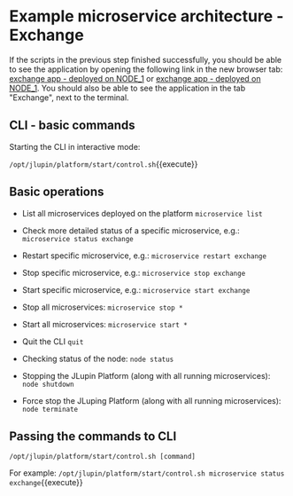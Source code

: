 # Example microservice architecture - Exchange

If the scripts in the previous step finished successfully, you should be able to see the application by opening the following link in the new browser tab:
[exchange app - deployed on NODE_1](https://[[HOST_SUBDOMAIN]]-8000-[[KATACODA_HOST]].environments.katacoda.com/exchange/)
or
[exchange app - deployed on NODE_1](https://[[HOST_SUBDOMAIN]]-18000-[[KATACODA_HOST]].environments.katacoda.com/exchange/).
You should also be able to see the application in the tab "Exchange", next to the terminal.

## CLI - basic commands

Starting the CLI in interactive mode:

`/opt/jlupin/platform/start/control.sh`{{execute}}

## Basic operations

- List all microservices deployed on the platform
`microservice list`

- Check more detailed status of a specific microservice, e.g.:
`microservice status exchange`

- Restart specific microservice, e.g.:
`microservice restart exchange`

- Stop specific microservice, e.g.:
`microservice stop exchange`

- Start specific microservice, e.g.:
`microservice start exchange`

- Stop all microservices:
`microservice stop *`

- Start all microservices:
`microservice start *`

- Quit the CLI
`quit`

- Checking status of the node:
`node status`

- Stopping the JLupin Platform (along with all running microservices):
`node shutdown`

- Force stop the JLuping Platform (along with all running microservices):
`node terminate`

## Passing the commands to CLI

`/opt/jlupin/platform/start/control.sh [command]`

For example:
`/opt/jlupin/platform/start/control.sh microservice status exchange`{{execute}}